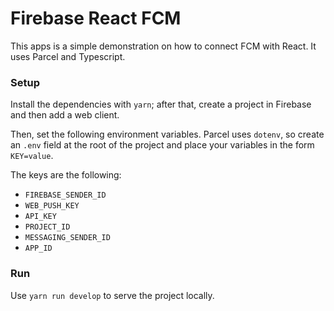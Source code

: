 # Firebase React FCM

This apps is a simple demonstration on how to connect FCM with React.
It uses Parcel and Typescript.

### Setup
Install the dependencies with ```yarn```; after that, create a project in Firebase and then add a web client.

Then, set the following environment variables. Parcel uses `dotenv`, so create an `.env` field at the root
of the project and place your variables in the form `KEY=value`.

The keys are the following:

- `FIREBASE_SENDER_ID`
- `WEB_PUSH_KEY`
- `API_KEY`
- `PROJECT_ID`
- `MESSAGING_SENDER_ID`
- `APP_ID`

### Run
Use ```yarn run develop``` to serve the project locally.
